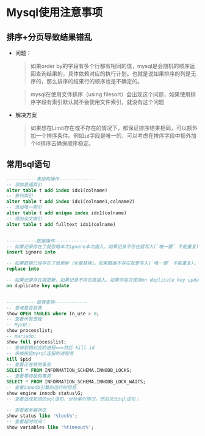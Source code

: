 # Mysql使用注意事项

## 排序+分页导致结果错乱

* 问题：
  > 如果order by的字段有多个行都有相同的值，mysql是会随机的顺序返回查询结果的，具体依赖对应的执行计划。也就是说如果排序的列是无序的，那么排序的结果行的顺序也是不确定的。

  > mysql在使用文件排序（using filesort）会出现这个问题，如果使用排序字段有索引默认就不会使用文件索引，就没有这个问题

* 解决方案
  > 如果想在Limit存在或不存在的情况下，都保证排序结果相同，可以额外加一个排序条件。例如`id`字段是唯一的，可以考虑在排序字段中额外加个id排序去确保顺序稳定。


## 常用sql语句

```sql
-----------表结构操作-------------
-- 添加普通索引
alter table t add index idx1(colname)
-- 多列索引
alter table t add index idx1(colname1,colname2)
-- 添加唯一索引
alter table t add unique index idx1(colname)
-- 添加全文索引
alter table t add fulltext idx1(colname) 


-----------数据操作------------
-- 如果记录存在了就忽略本次ignore本次插入。如果记录不存在就写入(`唯一键` 不能重复)。
insert ignore into 

-- 如果数据已经存在了就更新（全量替换）。如果数据不存在就更写入(`唯一键` 不能重复)。
replace into

-- 如果记录存在就更新，如果记录不存在就插入。如果你每次使用on duplicate key update进行更新时（注意是更新而不是插入），MySQL也会让last_insert_id变大。这就会出现id不连续增长的现象。
on duplicate key update


-----------锁表查询------------
-- 查询是否锁表
show OPEN TABLES where In_use > 0;
-- 查看所有进程
-- MySQL:
show processlist;
-- mariadb:
show full processlist;
-- 查询到相对应的进程===然后 kill id
-- 杀掉指定mysql连接的进程号
kill $pid
-- 查看正在锁的事务
SELECT * FROM INFORMATION_SCHEMA.INNODB_LOCKS; 
-- 查看等待锁的事务
SELECT * FROM INFORMATION_SCHEMA.INNODB_LOCK_WAITS; 
-- 查看innodb引擎的运行时信息
show engine innodb status\G;
-- 查看造成死锁的sql语句，分析索引情况，然后优化sql语句；
 
-- 查看服务器状态
show status like '%lock%';
-- 查看超时时间：
show variables like '%timeout%';
```